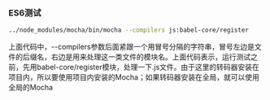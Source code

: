 ### ES6测试

```bash
../node_modules/mocha/bin/mocha --compilers js:babel-core/register
```
上面代码中，--compilers参数后面紧跟一个用冒号分隔的字符串，冒号左边是文件的后缀名，右边是用来处理这一类文件的模块名。上面代码表示，运行测试之前，先用babel-core/register模块，处理一下.js文件。由于这里的转码器安装在项目内，所以要使用项目内安装的Mocha；如果转码器安装在全局，就可以使用全局的Mocha